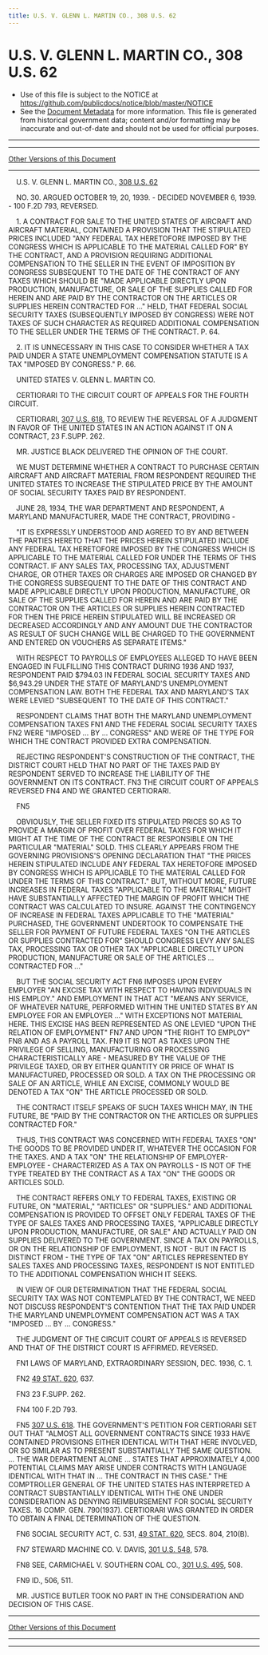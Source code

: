 ```yaml
---
title: U.S. V. GLENN L. MARTIN CO., 308 U.S. 62
---
```


# U.S. V. GLENN L. MARTIN CO., 308 U.S. 62

* Use of this file is subject to the NOTICE at https://github.com/publicdocs/notice/blob/master/NOTICE
* See the [Document Metadata](../../../index.md) for more information.
  This file is generated from historical government data; content and/or formatting may be inaccurate and out-of-date and should not be used for official purposes.

----------
----------

[Other Versions of this Document](https://publicdocs.github.io/go/links?ns=uslm-x&ref=%2Fus%2Fcourts%2Fscotus%2FusReporter%2F308%2F62)

----------

    U.S. V. GLENN L. MARTIN CO., [308 U.S. 62][/us/courts/scotus/usReporter/308/62]

    NO. 30.  ARGUED OCTOBER 19, 20, 1939.  - DECIDED NOVEMBER 6, 1939.  - 100 F.2D 793, REVERSED.

    1.  A CONTRACT FOR SALE TO THE UNITED STATES OF AIRCRAFT AND AIRCRAFT MATERIAL, CONTAINED A PROVISION THAT THE STIPULATED PRICES INCLUDED "ANY FEDERAL TAX HERETOFORE IMPOSED BY THE CONGRESS WHICH IS APPLICABLE TO THE MATERIAL CALLED FOR" BY THE CONTRACT, AND A PROVISION REQUIRING ADDITIONAL COMPENSATION TO THE SELLER IN THE EVENT OF IMPOSITION BY CONGRESS SUBSEQUENT TO THE DATE OF THE CONTRACT OF ANY TAXES WHICH SHOULD BE "MADE APPLICABLE DIRECTLY UPON PRODUCTION, MANUFACTURE, OR SALE OF THE SUPPLIES CALLED FOR HEREIN AND ARE PAID BY THE CONTRACTOR ON THE ARTICLES OR SUPPLIES HEREIN CONTRACTED FOR  ..."  HELD, THAT FEDERAL SOCIAL SECURITY TAXES (SUBSEQUENTLY IMPOSED BY CONGRESS) WERE NOT TAXES OF SUCH CHARACTER AS REQUIRED ADDITIONAL COMPENSATION TO THE SELLER UNDER THE TERMS OF THE CONTRACT.  P. 64.

    2.  IT IS UNNECESSARY IN THIS CASE TO CONSIDER WHETHER A TAX PAID UNDER A STATE UNEMPLOYMENT COMPENSATION STATUTE IS A TAX "IMPOSED BY CONGRESS."  P. 66.

    UNITED STATES V. GLENN L. MARTIN CO.

    CERTIORARI TO THE CIRCUIT COURT OF APPEALS FOR THE FOURTH CIRCUIT.

    CERTIORARI, [307 U.S. 618][/us/courts/scotus/usReporter/307/618], TO REVIEW THE REVERSAL OF A JUDGMENT IN FAVOR OF THE UNITED STATES IN AN ACTION AGAINST IT ON A CONTRACT, 23 F.SUPP.  262.

    MR. JUSTICE BLACK DELIVERED THE OPINION OF THE COURT.

    WE MUST DETERMINE WHETHER A CONTRACT TO PURCHASE CERTAIN AIRCRAFT AND AIRCRAFT MATERIAL FROM RESPONDENT REQUIRED THE UNITED STATES TO INCREASE THE STIPULATED PRICE BY THE AMOUNT OF SOCIAL SECURITY TAXES PAID BY RESPONDENT.

    JUNE 28, 1934, THE WAR DEPARTMENT AND RESPONDENT, A MARYLAND MANUFACTURER, MADE THE CONTRACT, PROVIDING -

    "IT IS EXPRESSLY UNDERSTOOD AND AGREED TO BY AND BETWEEN THE PARTIES HERETO THAT THE PRICES HEREIN STIPULATED INCLUDE ANY FEDERAL TAX HERETOFORE IMPOSED BY THE CONGRESS WHICH IS APPLICABLE TO THE MATERIAL CALLED FOR UNDER THE TERMS OF THIS CONTRACT.  IF ANY SALES TAX, PROCESSING TAX, ADJUSTMENT CHARGE, OR OTHER TAXES OR CHARGES ARE IMPOSED OR CHANGED BY THE CONGRESS SUBSEQUENT TO THE DATE OF THIS CONTRACT AND MADE APPLICABLE DIRECTLY UPON PRODUCTION, MANUFACTURE, OR SALE OF THE SUPPLIES CALLED FOR HEREIN AND ARE PAID BY THE CONTRACTOR ON THE ARTICLES OR SUPPLIES HEREIN CONTRACTED FOR THEN THE PRICE HEREIN STIPULATED WILL BE INCREASED OR DECREASED ACCORDINGLY AND ANY AMOUNT DUE THE CONTRACTOR AS RESULT OF SUCH CHANGE WILL BE CHARGED TO THE GOVERNMENT AND ENTERED ON VOUCHERS AS SEPARATE ITEMS."

    WITH RESPECT TO PAYROLLS OF EMPLOYEES ALLEGED TO HAVE BEEN ENGAGED IN FULFILLING THIS CONTRACT DURING 1936 AND 1937, RESPONDENT PAID $794.03 IN FEDERAL SOCIAL SECURITY TAXES AND $6,943.29 UNDER THE STATE OF MARYLAND'S UNEMPLOYMENT COMPENSATION LAW.  BOTH THE FEDERAL TAX AND MARYLAND'S TAX WERE LEVIED "SUBSEQUENT TO THE DATE OF THIS CONTRACT."

    RESPONDENT CLAIMS THAT BOTH THE MARYLAND UNEMPLOYMENT COMPENSATION TAXES FN1  AND THE FEDERAL SOCIAL SECURITY TAXES  FN2  WERE "IMPOSED ...  BY  ...  CONGRESS" AND WERE OF THE TYPE FOR WHICH THE CONTRACT PROVIDED EXTRA COMPENSATION.

    REJECTING RESPONDENT'S CONSTRUCTION OF THE CONTRACT, THE DISTRICT COURT HELD THAT NO PART OF THE TAXES PAID BY RESPONDENT SERVED TO INCREASE THE LIABILITY OF THE GOVERNMENT ON ITS CONTRACT.  FN3 THE CIRCUIT COURT OF APPEALS REVERSED  FN4  AND WE GRANTED CERTIORARI.

    FN5

    OBVIOUSLY, THE SELLER FIXED ITS STIPULATED PRICES SO AS TO PROVIDE A MARGIN OF PROFIT OVER FEDERAL TAXES FOR WHICH IT MIGHT AT THE TIME OF THE CONTRACT BE RESPONSIBLE ON THE PARTICULAR "MATERIAL" SOLD.  THIS CLEARLY APPEARS FROM THE GOVERNING PROVISIONS'S OPENING DECLARATION THAT "THE PRICES HEREIN STIPULATED INCLUDE ANY FEDERAL TAX HERETOFORE IMPOSED BY CONGRESS WHICH IS APPLICABLE TO THE MATERIAL CALLED FOR UNDER THE TERMS OF THIS CONTRACT."  BUT, WITHOUT MORE, FUTURE INCREASES IN FEDERAL TAXES "APPLICABLE TO THE MATERIAL" MIGHT HAVE SUBSTANTIALLY AFFECTED THE MARGIN OF PROFIT WHICH THE CONTRACT WAS CALCULATED TO INSURE.  AGAINST THE CONTINGENCY OF INCREASE IN FEDERAL TAXES APPLICABLE TO THE "MATERIAL" PURCHASED, THE GOVERNMENT UNDERTOOK TO COMPENSATE THE SELLER FOR PAYMENT OF FUTURE FEDERAL TAXES "ON THE ARTICLES OR SUPPLIES CONTRACTED FOR" SHOULD CONGRESS LEVY ANY SALES TAX, PROCESSING TAX OR OTHER TAX "APPLICABLE DIRECTLY UPON PRODUCTION, MANUFACTURE OR SALE OF THE ARTICLES  ...  CONTRACTED FOR  ..."

    BUT THE SOCIAL SECURITY ACT  FN6  IMPOSES UPON EVERY EMPLOYER "AN EXCISE TAX WITH RESPECT TO HAVING INDIVIDUALS IN HIS EMPLOY."  AND EMPLOYMENT IN THAT ACT "MEANS ANY SERVICE, OF WHATEVER NATURE, PERFORMED WITHIN THE UNITED STATES BY AN EMPLOYEE FOR AN EMPLOYER ..."  WITH EXCEPTIONS NOT MATERIAL HERE.  THIS EXCISE HAS BEEN REPRESENTED AS ONE LEVIED "UPON THE RELATION OF EMPLOYMENT"  FN7  AND UPON "THE RIGHT TO EMPLOY"  FN8  AND AS A PAYROLL TAX.  FN9  IT IS NOT AS TAXES UPON THE PRIVILEGE OF SELLING, MANUFACTURING OR PROCESSING CHARACTERISTICALLY ARE - MEASURED BY THE VALUE OF THE PRIVILEGE TAXED, OR BY EITHER QUANTITY OR PRICE OF WHAT IS MANUFACTURED, PROCESSED OR SOLD.  A TAX ON THE PROCESSING OR SALE OF AN ARTICLE, WHILE AN EXCISE, COMMONLY WOULD BE DENOTED A TAX "ON" THE ARTICLE PROCESSED OR SOLD.

    THE CONTRACT ITSELF SPEAKS OF SUCH TAXES WHICH MAY, IN THE FUTURE, BE "PAID BY THE CONTRACTOR ON THE ARTICLES OR SUPPLIES CONTRACTED FOR."

    THUS, THIS CONTRACT WAS CONCERNED WITH FEDERAL TAXES "ON" THE GOODS TO BE PROVIDED UNDER IT, WHATEVER THE OCCASION FOR THE TAXES.  AND A TAX "ON" THE RELATIONSHIP OF EMPLOYER-EMPLOYEE - CHARACTERIZED AS A TAX ON PAYROLLS - IS NOT OF THE TYPE TREATED BY THE CONTRACT AS A TAX "ON" THE GOODS OR ARTICLES SOLD.

    THE CONTRACT REFERS ONLY TO FEDERAL TAXES, EXISTING OR FUTURE, ON "MATERIAL," "ARTICLES" OR "SUPPLIES."  AND ADDITIONAL COMPENSATION IS PROVIDED TO OFFSET ONLY FEDERAL TAXES OF THE TYPE OF SALES TAXES AND PROCESSING TAXES, "APPLICABLE DIRECTLY UPON PRODUCTION, MANUFACTURE, OR SALE" AND ACTUALLY PAID ON SUPPLIES DELIVERED TO THE GOVERNMENT.  SINCE A TAX ON PAYROLLS, OR ON THE RELATIONSHIP OF EMPLOYMENT, IS NOT - BUT IN FACT IS DISTINCT FROM - THE TYPE OF TAX "ON" ARTICLES REPRESENTED BY SALES TAXES AND PROCESSING TAXES, RESPONDENT IS NOT ENTITLED TO THE ADDITIONAL COMPENSATION WHICH IT SEEKS.

    IN VIEW OF OUR DETERMINATION THAT THE FEDERAL SOCIAL SECURITY TAX WAS NOT CONTEMPLATED BY THE CONTRACT, WE NEED NOT DISCUSS RESPONDENT'S CONTENTION THAT THE TAX PAID UNDER THE MARYLAND UNEMPLOYMENT COMPENSATION ACT WAS A TAX "IMPOSED  ...  BY  ...  CONGRESS."

    THE JUDGMENT OF THE CIRCUIT COURT OF APPEALS IS REVERSED AND THAT OF THE DISTRICT COURT IS AFFIRMED.  REVERSED.

    FN1  LAWS OF MARYLAND, EXTRAORDINARY SESSION, DEC. 1936, C. 1.

    FN2  [49 STAT. 620][/us/stat/49/620], 637.

    FN3  23 F.SUPP.  262.

    FN4  100 F.2D 793.

    FN5  [307 U.S. 618][/us/courts/scotus/usReporter/307/618].  THE GOVERNMENT'S PETITION FOR CERTIORARI SET OUT THAT "ALMOST ALL GOVERNMENT CONTRACTS SINCE 1933 HAVE CONTAINED PROVISIONS EITHER IDENTICAL WITH THAT HERE INVOLVED, OR SO SIMILAR AS TO PRESENT SUBSTANTIALLY THE SAME QUESTION.  ...  THE WAR DEPARTMENT ALONE  ...  STATES THAT APPROXIMATELY 4,000 POTENTIAL CLAIMS MAY ARISE UNDER CONTRACTS WITH LANGUAGE IDENTICAL WITH THAT IN  ...  THE CONTRACT IN THIS CASE."  THE COMPTROLLER GENERAL OF THE UNITED STATES HAS INTERPRETED A CONTRACT SUBSTANTIALLY IDENTICAL WITH THE ONE UNDER CONSIDERATION AS DENYING REIMBURSEMENT FOR SOCIAL SECURITY TAXES.  16 COMP. GEN. 790(1937).  CERTIORARI WAS GRANTED IN ORDER TO OBTAIN A FINAL DETERMINATION OF THE QUESTION.

    FN6  SOCIAL SECURITY ACT, C. 531, [49 STAT. 620][/us/stat/49/620], SECS. 804, 210(B).

    FN7  STEWARD MACHINE CO. V. DAVIS, [301 U.S. 548][/us/courts/scotus/usReporter/301/548], 578.

    FN8  SEE, CARMICHAEL V. SOUTHERN COAL CO., [301 U.S. 495][/us/courts/scotus/usReporter/301/495], 508.

    FN9  ID., 506, 511.

    MR. JUSTICE BUTLER TOOK NO PART IN THE CONSIDERATION AND DECISION OF THIS CASE.

----------

[Other Versions of this Document](https://publicdocs.github.io/go/links?ns=uslm-x&ref=%2Fus%2Fcourts%2Fscotus%2FusReporter%2F308%2F62)

----------
----------

[/us/courts/scotus/usReporter/308/62]: https://publicdocs.github.io/go/links?ns=uslm-x&ref=%2Fus%2Fcourts%2Fscotus%2FusReporter%2F308%2F62
[/us/courts/scotus/usReporter/307/618]: https://publicdocs.github.io/go/links?ns=uslm-x&ref=%2Fus%2Fcourts%2Fscotus%2FusReporter%2F307%2F618
[/us/stat/49/620]: https://publicdocs.github.io/go/links?ns=uslm&ref=%2Fus%2Fstat%2F49%2F620
[/us/courts/scotus/usReporter/307/618]: https://publicdocs.github.io/go/links?ns=uslm-x&ref=%2Fus%2Fcourts%2Fscotus%2FusReporter%2F307%2F618
[/us/stat/49/620]: https://publicdocs.github.io/go/links?ns=uslm&ref=%2Fus%2Fstat%2F49%2F620
[/us/courts/scotus/usReporter/301/548]: https://publicdocs.github.io/go/links?ns=uslm-x&ref=%2Fus%2Fcourts%2Fscotus%2FusReporter%2F301%2F548
[/us/courts/scotus/usReporter/301/495]: https://publicdocs.github.io/go/links?ns=uslm-x&ref=%2Fus%2Fcourts%2Fscotus%2FusReporter%2F301%2F495


